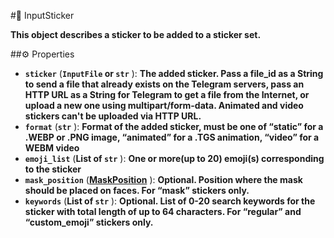 #🔮 InputSticker

**This object describes a sticker to be added to a sticker set.**

##⚙️ Properties

- **`sticker`** (**`InputFile` or `str`** ): **The added sticker. Pass a file_id as a String to send a file that already exists on the Telegram servers,
pass an HTTP URL as a String for Telegram to get a file from the Internet, or upload a new one using multipart/form-data.
Animated and video stickers can't be uploaded via HTTP URL.**
- **`format`** (**`str`** ): **Format of the added sticker, must be one of “static” for a .WEBP or .PNG image, “animated” for a .TGS animation, “video” for a WEBM video**
- **`emoji_list`** (**List of `str`** ): **One or more(up to 20) emoji(s) corresponding to the sticker**
- **`mask_position`** (**[MaskPosition](MaskPosition.md)** ): **Optional. Position where the mask should be placed on faces. For “mask” stickers only.**
- **`keywords`** (**List of `str`** ): **Optional. List of 0-20 search keywords for the sticker with total length of up to 64 characters.
For “regular” and “custom_emoji” stickers only.**
